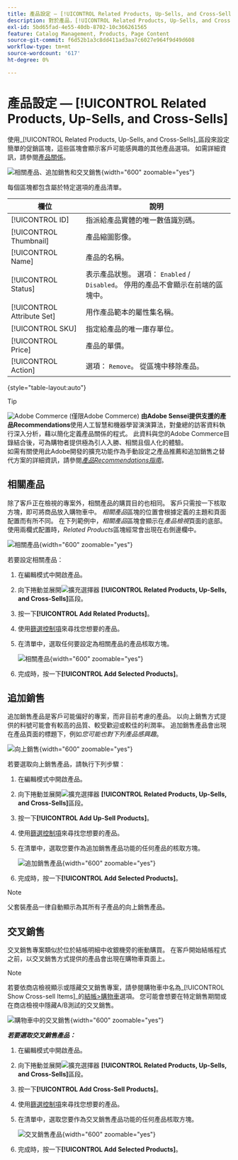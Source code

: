 ```yaml
---
title: 產品設定 — [!UICONTROL Related Products, Up-Sells, and Cross-Sells]
description: 對於產品，[!UICONTROL Related Products, Up-Sells, and Cross-Sells]設定會在產品頁面上定義簡單的促銷區塊，以強調其他產品的選擇。
exl-id: 5bd65fad-4e55-40db-8702-10c366261565
feature: Catalog Management, Products, Page Content
source-git-commit: f6d52b1a3c8dd411ad3aa7c6027e964f9d49d608
workflow-type: tm+mt
source-wordcount: '617'
ht-degree: 0%

---
```


# 產品設定 — [!UICONTROL Related Products, Up-Sells, and Cross-Sells]

使用&#x200B;_[!UICONTROL Related Products, Up-Sells, and Cross-Sells]_區段來設定簡單的促銷區塊，這些區塊會顯示客戶可能感興趣的其他產品選項。 如需詳細資訊，請參閱[產品關係](../merchandising-promotions/product-relationships.md)。

![相關產品、追加銷售和交叉銷售](./assets/product-related-up-sell-cross-sell.png){width="600" zoomable="yes"}

每個區塊都包含屬於特定選項的產品清單。

| 欄位 | 說明 |
|--- |--- |
| [!UICONTROL ID] | 指派給產品實體的唯一數值識別碼。 |
| [!UICONTROL Thumbnail] | 產品縮圖影像。 |
| [!UICONTROL Name] | 產品的名稱。 |
| [!UICONTROL Status] | 表示產品狀態。 選項： `Enabled` / `Disabled`。 停用的產品不會顯示在前端的區塊中。 |
| [!UICONTROL Attribute Set] | 用作產品範本的屬性集名稱。 |
| [!UICONTROL SKU] | 指定給產品的唯一庫存單位。 |
| [!UICONTROL Price] | 產品的單價。 |
| [!UICONTROL Action] | 選項： `Remove`。 從區塊中移除產品。 |

{style="table-layout:auto"}

>[!TIP]
>
>![Adobe Commerce](../assets/adobe-logo.svg) (僅限Adobe Commerce) **由Adobe Sensei提供支援的產品Recommendations**使用人工智慧和機器學習演演算法，對彙總的訪客資料執行深入分析，藉以簡化定義產品關係的程式。 此資料與您的Adobe Commerce目錄結合後，可為購物者提供極為引人入勝、相關且個人化的體驗。
><br/>
>如需有關使用此Adobe開發的擴充功能作為手動設定之產品推薦和追加銷售之替代方案的詳細資訊，請參閱&#x200B;_[產品Recommendations指南](https://experienceleague.adobe.com/docs/commerce-merchant-services/product-recommendations/guide-overview.html)_。

## 相關產品

除了客戶正在檢視的專案外，相關產品的購買目的也相同。 客戶只需按一下核取方塊，即可將商品放入購物車中。 _相關產品_&#x200B;區塊的位置會根據定義的主題和頁面配置而有所不同。 在下列範例中，_相關產品_&#x200B;區塊會顯示在&#x200B;_產品檢視_&#x200B;頁面的底部。 使用兩欄式配置時，_Related Products_&#x200B;區塊經常會出現在右側邊欄中。

![相關產品](./assets/storefront-product-related-products.png){width="600" zoomable="yes"}

若要設定相關產品：

1. 在編輯模式中開啟產品。

1. 向下捲動並展開![擴充選擇器](../assets/icon-display-expand.png) **[!UICONTROL Related Products, Up-Sells, and Cross-Sells]**&#x200B;區段。

1. 按一下&#x200B;**[!UICONTROL Add Related Products]**。

1. 使用[篩選控制項](../getting-started/admin-grid-controls.md)來尋找您想要的產品。

1. 在清單中，選取任何要設定為相關產品的產品核取方塊。

   ![相關產品](./assets/products-related-add.png){width="600" zoomable="yes"}

1. 完成時，按一下&#x200B;**[!UICONTROL Add Selected Products]**。

## 追加銷售

追加銷售產品是客戶可能偏好的專案，而非目前考慮的產品。 以向上銷售方式提供的料號可能會有較高的品質、較受歡迎或較佳的利潤率。 追加銷售產品會出現在產品頁面的標題下，例如&#x200B;_您可能也對下列產品感興趣_。

![向上銷售](./assets/storefront-product-upsell.png){width="600" zoomable="yes"}

若要選取向上銷售產品，請執行下列步驟：

1. 在編輯模式中開啟產品。

1. 向下捲動並展開![擴充選擇器](../assets/icon-display-expand.png) **[!UICONTROL Related Products, Up-Sells, and Cross-Sells]**&#x200B;區段。

1. 按一下&#x200B;**[!UICONTROL Add Up-Sell Products]**。

1. 使用[篩選控制項](../getting-started/admin-grid-controls.md)來尋找您想要的產品。

1. 在清單中，選取您要作為追加銷售產品功能的任何產品的核取方塊。

   ![追加銷售產品](./assets/product-up-sell-add.png){width="600" zoomable="yes"}

1. 完成時，按一下&#x200B;**[!UICONTROL Add Selected Products]**。

>[!NOTE]
>
>父套裝產品一律自動顯示為其所有子產品的向上銷售產品。

## 交叉銷售

交叉銷售專案類似於位於結帳明細中收銀機旁的衝動購買。 在客戶開始結帳程式之前，以交叉銷售方式提供的產品會出現在購物車頁面上。

>[!NOTE]
>
>若要依商店檢視顯示或隱藏交叉銷售專案，請參閱購物車中名為&#x200B;_[!UICONTROL Show Cross-sell Items]_的[結帳>購物車](../configuration-reference/sales/checkout.md)選項。 您可能會想要在特定銷售期間或在商店檢視中隱藏A/B測試的交叉銷售。

![購物車中的交叉銷售](./assets/storefront-cart-cross-sells.png){width="600" zoomable="yes"}

**_若要選取交叉銷售產品：_**

1. 在編輯模式中開啟產品。

1. 向下捲動並展開![擴充選擇器](../assets/icon-display-expand.png) **[!UICONTROL Related Products, Up-Sells, and Cross-Sells]**&#x200B;區段。

1. 按一下&#x200B;**[!UICONTROL Add Cross-Sell Products]**。

1. 使用[篩選控制項](../getting-started/admin-grid-controls.md)來尋找您想要的產品。

1. 在清單中，選取您要作為交叉銷售產品功能的任何產品核取方塊。

   ![交叉銷售產品](./assets/product-cross-sell-add.png){width="600" zoomable="yes"}

1. 完成時，按一下&#x200B;**[!UICONTROL Add Selected Products]**。
